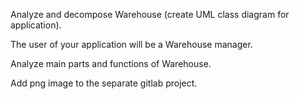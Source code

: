 Analyze and decompose Warehouse (create UML class diagram for application).

The user of your application will be a Warehouse manager.

Analyze main parts and functions of Warehouse.

Add png image to the separate gitlab project.